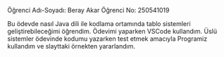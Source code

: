 Öğrenci Adı-Soyadı: Beray Akar
Öğrenci No: 250541019

Bu ödevde nasıl Java dili ile kodlama ortamında tablo sistemleri geliştirebileceğimi öğrendim.
Ödevimi yaparken VSCode kullandım. Üslü sistemler ödevinde kodumu yazarken test etmek amacıyla Programiz kullandım ve slayttaki örnekten yararlandım.


